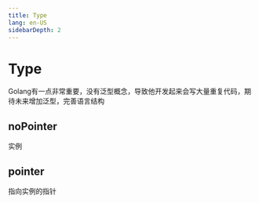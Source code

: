 ```yaml
---
title: Type
lang: en-US
sidebarDepth: 2
---
```


# Type
Golang有一点非常重要，没有泛型概念，导致他开发起来会写大量重复代码，期待未来增加泛型，完善语言结构

## noPointer
实例

## pointer
指向实例的指针

